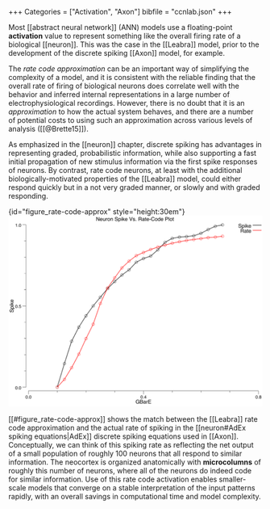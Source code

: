 +++
Categories = ["Activation", "Axon"]
bibfile = "ccnlab.json"
+++

Most [[abstract neural network]] (ANN) models use a floating-point **activation** value to represent something like the overall firing rate of a biological [[neuron]]. This was the case in the [[Leabra]] model, prior to the development of the discrete spiking [[Axon]] model, for example.

The _rate code approximation_ can be an important way of simplifying the complexity of a model, and it is consistent with the reliable finding that the overall rate of firing of biological neurons does correlate well with the behavior and inferred internal representations in a large number of electrophysiological recordings. However, there is no doubt that it is an _approximation_ to how the actual system behaves, and there are a number of potential costs to using such an approximation across various levels of analysis ([[@Brette15]]).

As emphasized in the [[neuron]] chapter, discrete spiking has advantages in representing graded, probabilistic information, while also supporting a fast initial propagation of new stimulus information via the first spike responses of neurons. By contrast, rate code neurons, at least with the additional biologically-motivated properties of the [[Leabra]] model, could either respond quickly but in a not very graded manner, or slowly and with graded responding.

{id="figure_rate-code-approx" style="height:30em"}
![Quality of the rate code approximation (rate line) to actual spiking rate (Spike line), over a range of excitatory input levels (GBarE). The rate code approximation is based on the "gelin" (linear in Ge) model comparing $Ge$ to $g_e^{\Theta}$, using the Noisy XX1 sigmoidal function, and also including spike rate adaptation as included in the AdEx model.](media/fig_neuron_rate_code_approx.png)

[[#figure_rate-code-approx]] shows the match between the [[Leabra]] rate code approximation and the actual rate of spiking in the [[neuron#AdEx spiking equations|AdEx]] discrete spiking equations used in [[Axon]]. Conceptually, we can think of this spiking rate as reflecting the net output of a small population of roughly 100 neurons that all respond to similar information. The neocortex is organized anatomically with **microcolumns** of roughly this number of neurons, where all of the neurons do indeed code for similar information. Use of this rate code activation enables smaller-scale models that converge on a stable interpretation of the input patterns rapidly, with an overall savings in computational time and model complexity.


